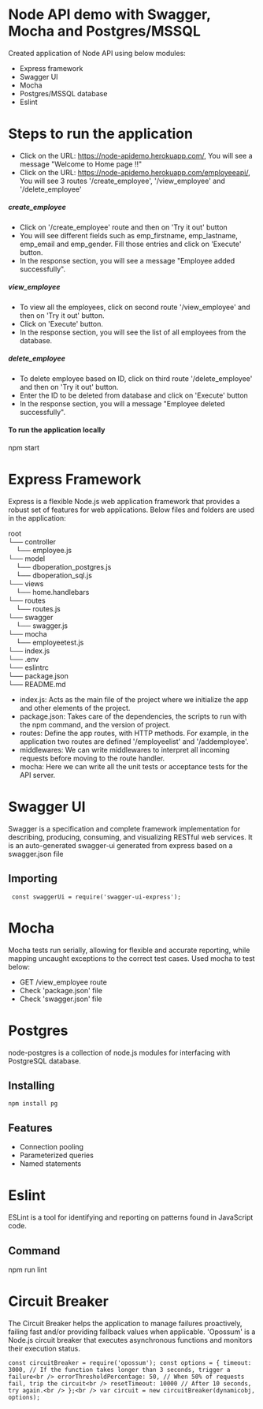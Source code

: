 # Node API demo with Swagger, Mocha and Postgres/MSSQL

Created application of Node API using below modules:

  - Express framework
  - Swagger UI
  - Mocha
  - Postgres/MSSQL database
  - Eslint

# Steps to run the application

- Click on the URL: https://node-apidemo.herokuapp.com/, You will see a message "Welcome to Home page !!"
- Click on the URL: https://node-apidemo.herokuapp.com/employeeapi/, You will see 3 routes '/create_employee', '/view_employee' and '/delete_employee'

##### create_employee
- Click on '/create_employee' route and then on 'Try it out' button
- You will see different fields such as emp_firstname, emp_lastname, emp_email and emp_gender. Fill those entries and click on 'Execute' button.
- In the response section, you will see a message "Employee added successfully".

##### view_employee
- To view all the employees, click on second route '/view_employee' and then on 'Try it out' button.
- Click on 'Execute' button.
- In the response section, you will see the list of all employees from the database.
 
##### delete_employee
- To delete employee based on ID, click on third route '/delete_employee' and then on 'Try it out' button.
- Enter the ID to be deleted from database and click on 'Execute' button
- In the response section, you will a message "Employee deleted successfully".

#### To run the application locally
npm start

# Express Framework
Express is a flexible Node.js web application framework that provides a robust set of features for web applications.
Below files and folders are used in the application:

root <br />
└──  controller <br />
&nbsp;&nbsp;&nbsp;&nbsp;└──  employee.js <br />
└──  model <br />
&nbsp;&nbsp;&nbsp;&nbsp;└──  dboperation_postgres.js <br />
&nbsp;&nbsp;&nbsp;&nbsp;└──  dboperation_sql.js <br />
└──  views <br />
&nbsp;&nbsp;&nbsp;&nbsp;└──  home.handlebars <br />
└── routes <br />
&nbsp;&nbsp;&nbsp;&nbsp;└──  routes.js <br />
└── swagger <br />
&nbsp;&nbsp;&nbsp;&nbsp;└──   swagger.js <br />
└── mocha <br />
&nbsp;&nbsp;&nbsp;&nbsp;└──  employeetest.js <br />
└──  index.js <br />
└──  .env <br />
└──  eslintrc <br />
└──  package.json <br />
└──  README.md <br />

   
- index.js: Acts as the main file of the project where we initialize the app and other elements of the project.
- package.json: Takes care of the dependencies, the scripts to run with the npm command, and the version of project.
- routes: Define the app routes, with HTTP methods. For example, in the application two routes are defined '/employeelist' and '/addemployee'.
- middlewares: We can write middlewares to interpret all incoming requests before moving to the route handler. 
- mocha: Here we can write all the unit tests or acceptance tests for the API server.

# Swagger UI
Swagger is a specification and complete framework implementation for describing, producing, consuming, and visualizing RESTful web services. It is an auto-generated swagger-ui generated from express based on a swagger.json file

## Importing
` 
const swaggerUi = require('swagger-ui-express'); 
`

# Mocha
Mocha tests run serially, allowing for flexible and accurate reporting, while mapping uncaught exceptions to the correct test cases.
Used mocha to test below:
- GET /view_employee route
- Check 'package.json' file
- Check 'swagger.json' file

# Postgres
node-postgres is a collection of node.js modules for interfacing with PostgreSQL database.

## Installing
`
npm install pg
`
## Features
- Connection pooling
- Parameterized queries
- Named statements

# Eslint
ESLint is a tool for identifying and reporting on patterns found in JavaScript code. 
## Command
npm run lint

# Circuit Breaker
The Circuit Breaker helps the application to manage failures proactively, failing fast and/or providing fallback values when applicable.
'Opossum' is a Node.js circuit breaker that executes asynchronous functions and monitors their execution status.

`
const circuitBreaker = require('opossum');
const options = {
    timeout: 3000, // If the function takes longer than 3 seconds, trigger a failure<br />
    errorThresholdPercentage: 50, // When 50% of requests fail, trip the circuit<br />
    resetTimeout: 10000 // After 10 seconds, try again.<br />
};<br />
var circuit = new circuitBreaker(dynamicobj, options);
`
